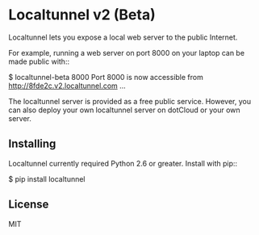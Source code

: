 Localtunnel v2 (Beta)
=====================

Localtunnel lets you expose a local web server to the public Internet.

For example, running a web server on port 8000 on your laptop can be
made public with::

  $ localtunnel-beta 8000
    Port 8000 is now accessible from http://8fde2c.v2.localtunnel.com ...

The localtunnel server is provided as a free public service. However, you
can also deploy your own localtunnel server on dotCloud or your own
server.

Installing
----------
Localtunnel currently required Python 2.6 or greater. Install with pip::

  $ pip install localtunnel

License
-------
MIT
